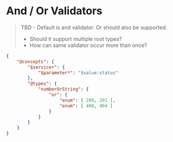 # And / Or Validators

> TBD - Default is and validator. Or should also be supported.
>
> - Should it support multiple root types?
> - How can same validator occur more than once?

```json
{
    "@concepts": {
        "$service+": {
            "$parameter*": "$value:status"
        },
        "@types": {
            "numberOrString": {
                "or": {
                    "enum": [ 200, 201 ],
                    "enum": [ 400, 404 ]
                }
            }
        }
    }
}
